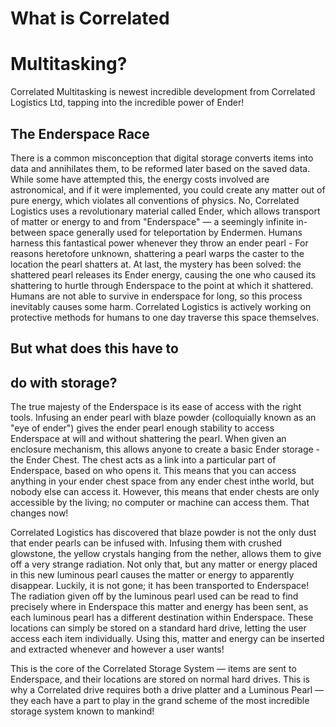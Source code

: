 # What is Correlated

# Multitasking?

Correlated Multitasking is newest incredible development from Correlated Logistics Ltd, tapping into the incredible power of Ender!

## The Enderspace Race

There is a common misconception that digital storage converts items into data and annihilates them, to be reformed later based on the saved data. While some have attempted this, the energy costs involved are astronomical, and if it were implemented, you could create any matter out of pure energy, which violates all conventions of physics. No, Correlated Logistics uses a revolutionary material called Ender, which allows transport of matter or energy to and from "Enderspace" — a seemingly infinite in-between space generally used for teleportation by Endermen. Humans harness this fantastical power whenever they throw an ender pearl - For reasons heretofore unknown, shattering a pearl warps the caster to the location the pearl shatters at. At last, the mystery has been solved: the shattered pearl releases its Ender energy, causing the one who caused its shattering to hurtle through Enderspace to the point at which it shattered. Humans are not able to survive in enderspace for long, so this process inevitably causes some harm. Correlated Logistics is actively working on protective methods for humans to one day traverse this space themselves.

## But what does this have to

## do with storage?

The true majesty of the Enderspace is its ease of access with the right tools. Infusing an ender pearl with blaze powder (colloquially known as an "eye of ender") gives the ender pearl enough stability to access Enderspace at will and without shattering the pearl. When given an enclosure mechanism, this allows anyone to create a basic Ender storage - the Ender Chest. The chest acts as a link into a particular part of Enderspace, based on who opens it. This means that you can access anything in your ender chest space from any ender chest inthe world, but nobody else can access it. However, this means that ender chests are only accessible by the living; no computer or machine can access them. That changes now!

Correlated Logistics has discovered that blaze powder is not the only dust that ender pearls can be infused with. Infusing them with crushed glowstone, the yellow crystals hanging from the nether, allows them to give off a very strange radiation. Not only that, but any matter or energy placed in this new luminous pearl causes the matter or energy to apparently disappear. Luckily, it is not gone; it has been transported to Enderspace! The radiation given off by the luminous pearl used can be read to find precisely where in Enderspace this matter and energy has been sent, as each luminous pearl has a different destination within Enderspace. These locations can simply be stored on a standard hard drive, letting the user access each item individually. Using this, matter and energy can be inserted and extracted whenever and however a user wants!

This is the core of the Correlated Storage System — items are sent to Enderspace, and their locations are stored on normal hard drives. This is why a Correlated drive requires both a drive platter and a Luminous Pearl — they each have a part to play in the grand scheme of the most incredible storage system known to mankind!


<!--a purely lore description of how the CPU works>
<the basic idea is correlated multitasking is abusing the unstable dimensional
properties of ender to do crazy computing stunts>

[loredump
1](https://gist.github.com/unascribed/d48d47092bc9ea2e9389eb3e17cdf2d4)
[loredump
2](https://gist.github.com/unascribed/d92d889bc0a63a538066aa691ba4120a) -->
